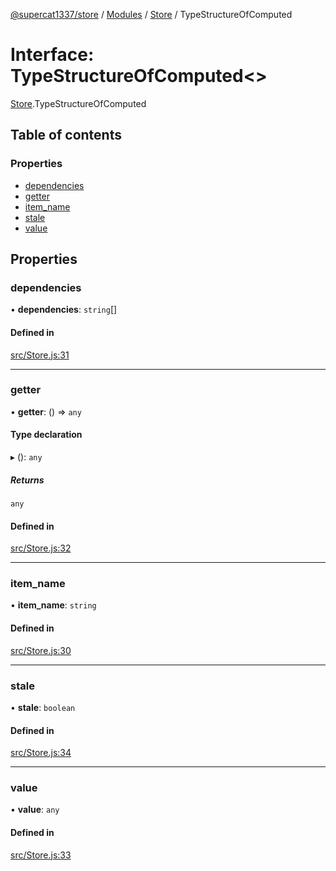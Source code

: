 [@supercat1337/store](../README.md) / [Modules](../modules.md) / [Store](../modules/Store.md) / TypeStructureOfComputed

# Interface: TypeStructureOfComputed\<\>

[Store](../modules/Store.md).TypeStructureOfComputed

## Table of contents

### Properties

- [dependencies](Store.TypeStructureOfComputed.md#dependencies)
- [getter](Store.TypeStructureOfComputed.md#getter)
- [item\_name](Store.TypeStructureOfComputed.md#item_name)
- [stale](Store.TypeStructureOfComputed.md#stale)
- [value](Store.TypeStructureOfComputed.md#value)

## Properties

### dependencies

• **dependencies**: `string`[]

#### Defined in

[src/Store.js:31](https://github.com/supercat911/store/blob/0de34b67f272a1b0055631ce512221802b5048a9/src/Store.js#L31)

___

### getter

• **getter**: () => `any`

#### Type declaration

▸ (): `any`

##### Returns

`any`

#### Defined in

[src/Store.js:32](https://github.com/supercat911/store/blob/0de34b67f272a1b0055631ce512221802b5048a9/src/Store.js#L32)

___

### item\_name

• **item\_name**: `string`

#### Defined in

[src/Store.js:30](https://github.com/supercat911/store/blob/0de34b67f272a1b0055631ce512221802b5048a9/src/Store.js#L30)

___

### stale

• **stale**: `boolean`

#### Defined in

[src/Store.js:34](https://github.com/supercat911/store/blob/0de34b67f272a1b0055631ce512221802b5048a9/src/Store.js#L34)

___

### value

• **value**: `any`

#### Defined in

[src/Store.js:33](https://github.com/supercat911/store/blob/0de34b67f272a1b0055631ce512221802b5048a9/src/Store.js#L33)
